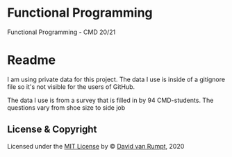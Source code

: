 # Functional Programming
Functional Programming - CMD 20/21



# Readme
I am using private data for this project. The data I use is inside of a gitignore file so it's not visible for the users of GitHub.

The data I use is from a survey that is filled in by 94 CMD-students. The questions vary from shoe size to side job

## License & Copyright
Licensed under the [MIT License](https://github.com/davidvanr21/functional-programming/blob/main/LICENSE) by © [David van Rumpt](https://github.com/davidvanr21), 2020
